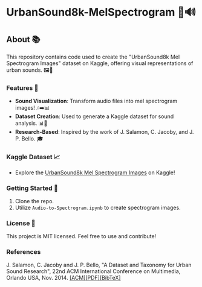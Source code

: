 # UrbanSound8k-MelSpectrogram 🌆🔊

## About 📚
This repository contains code used to create the "UrbanSound8k Mel Spectrogram Images" dataset on Kaggle, offering visual representations of urban sounds. 🖼️🎵

### Features 🌟
- **Sound Visualization**: Transform audio files into mel spectrogram images! 🎶➡️📊
- **Dataset Creation**: Used to generate a Kaggle dataset for sound analysis. 📊🔬
- **Research-Based**: Inspired by the work of J. Salamon, C. Jacoby, and J. P. Bello. 🎓

### Kaggle Dataset 📈
- Explore the [UrbanSound8k Mel Spectrogram Images](https://www.kaggle.com/datasets/pranked03/urbansound8k-mel-spectrogram-images/data) on Kaggle!

### Getting Started 🚀
1. Clone the repo.
2. Utilize `Audio-to-Spectrogram.ipynb` to create spectrogram images.

### License 📜
This project is MIT licensed. Feel free to use and contribute!

### References

J. Salamon, C. Jacoby and J. P. Bello, "A Dataset and Taxonomy for Urban Sound Research", 22nd ACM International Conference on Multimedia, Orlando USA, Nov. 2014.
[[ACM]](https://dl.acm.org/doi/10.1145/2647868.2655045)[[PDF]](http://www.justinsalamon.com/uploads/4/3/9/4/4394963/salamon_urbansound_acmmm14.pdf)[[BibTeX]](http://www.justinsalamon.com/uploads/4/3/9/4/4394963/salamon_urbansound_acmmm14.bib)
